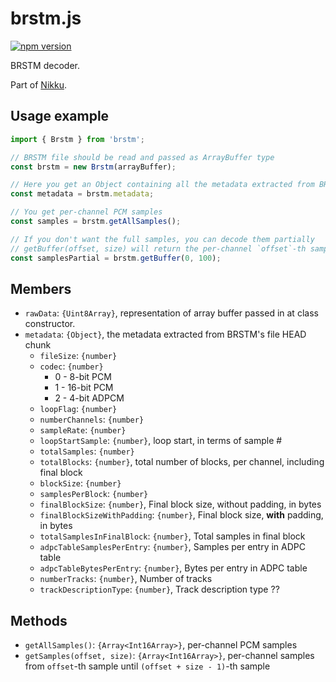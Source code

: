 # brstm.js

[![npm version](https://badge.fury.io/js/brstm.svg)](https://badge.fury.io/js/brstm)

BRSTM decoder.

Part of [Nikku](https://github.com/kenrick95/nikku).

## Usage example

```js
import { Brstm } from 'brstm';

// BRSTM file should be read and passed as ArrayBuffer type
const brstm = new Brstm(arrayBuffer);

// Here you get an Object containing all the metadata extracted from BRSTM's file HEAD chunk
const metadata = brstm.metadata;

// You get per-channel PCM samples
const samples = brstm.getAllSamples();

// If you don't want the full samples, you can decode them partially
// getBuffer(offset, size) will return the per-channel `offset`-th sample until `(offset + size - 1)`-th sample
const samplesPartial = brstm.getBuffer(0, 100);

```

## Members

- `rawData`: `{Uint8Array}`, representation of array buffer passed in at class constructor.
- `metadata`: `{Object}`, the metadata extracted from BRSTM's file HEAD chunk
  - `fileSize`: `{number}`
  - `codec`: `{number}`
    - 0 - 8-bit PCM
    - 1 - 16-bit PCM
    - 2 - 4-bit ADPCM
  - `loopFlag`: `{number}`
  - `numberChannels`: `{number}`
  - `sampleRate`: `{number}`
  - `loopStartSample`: `{number}`, loop start, in terms of sample #
  - `totalSamples`: `{number}`
  - `totalBlocks`: `{number}`, total number of blocks, per channel, including final block
  - `blockSize`: `{number}`
  - `samplesPerBlock`: `{number}`
  - `finalBlockSize`: `{number}`, Final block size, without padding, in bytes
  - `finalBlockSizeWithPadding`: `{number}`, Final block size, **with** padding, in bytes
  - `totalSamplesInFinalBlock`: `{number}`, Total samples in final block
  - `adpcTableSamplesPerEntry`: `{number}`, Samples per entry in ADPC table
  - `adpcTableBytesPerEntry`: `{number}`, Bytes per entry in ADPC table
  - `numberTracks`: `{number}`, Number of tracks
  - `trackDescriptionType`: `{number}`, Track description type ??

## Methods

- `getAllSamples()`: `{Array<Int16Array>}`, per-channel PCM samples
- `getSamples(offset, size)`: `{Array<Int16Array>}`, per-channel samples from `offset`-th sample until `(offset + size - 1)`-th sample

